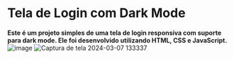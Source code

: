 # Tela de Login com Dark Mode
**Este é um projeto simples de uma tela de login responsiva com suporte para dark mode. Ele foi desenvolvido utilizando HTML, CSS e JavaScript.**
![image](https://github.com/ggvictor/tela_login/assets/107512940/7299d934-470c-4219-a4dc-ea7f15d8d01f)
![Captura de tela 2024-03-07 133337](https://github.com/ggvictor/tela_login/assets/107512940/f24af307-9703-4afc-ac94-39118b0d5c48)


